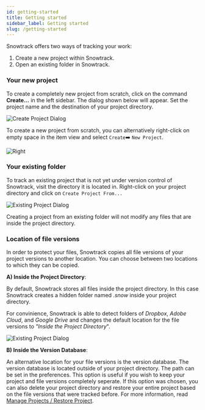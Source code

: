 ```yaml
---
id: getting-started
title: Getting started
sidebar_label: Getting started
slug: /getting-started
---
```


Snowtrack offers two ways of tracking your work:

1. Create a new project within Snowtrack.
2. Open an existing folder in Snowtrack.

### Your new project

To create a completely new project from scratch, click on the command **Create...** in the left sidebar. The dialog shown below will appear. Set the project name and the destination of your project directory.

![Create Project Dialog](/img/create-project.png)

To create a new project from scratch, you can alternatively right-click on empty space in the item view and select `Create`➡️ `New Project`.

![Right ](/img/new-project.png)


### Your existing folder

To track an existing project that is not yet under version control of Snowtrack, visit the directory it is located in. Right-click on your project directory and click on `Create Project From...`

![Existing Project Dialog](/img/create-project-from.png)

Creating a project from an existing folder will not modify any files that are inside the project directory.


### Location of file versions

In order to protect your files, Snowtrack copies all file versions of your project versions to another location. You can choose between two locations to which they can be copied.

**A) Inside the Project Directory**:

By default, Snowtrack stores all files inside the project directory. In this case Snowtrack creates a hidden folder named *.snow* inside your project directory.

For convinience, Snowtrack is able to detect folders of *Dropbox*, *Adobe Cloud*, and *Google Drive* and changes the default location for the file versions to *"Inside the Project Directory*".

![Existing Project Dialog](/img/folder-detected.png)

**B) Inside the Version Database**:

An alternative location for your file versions is the version database. The version database is located outside of your project directory. The path can be set in the preferences. This option is useful if you wish to keep your project and file versions completely seperate. If this option was chosen, you can also delete your project directory and restore your entire project based on the file versions that were tracked before. For more information, read [Manage Projects / Restore Project](manage-projects.md#restore-project).
